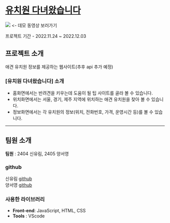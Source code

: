 # [유치원 다녀왔습니다](https://yurim3.github.io/WSM_animal/)
<img src="https://github.com/yurim3/WSM_animal/issues/1#issue-1474058771"> <- 데모 동영상 보러가기

프로젝트 기간 -  2022.11.24 ~ 2022.12.03

## 프로젝트 소개
 애견 유치원 정보를 제공하는 웹사이트(추후 api 추가 예정)

### [유치원 다녀왔습니다] 소개
- 홈화면에서는 반려견을 키우는데 도움이 될 팁 사이트를 골라 볼 수 있습니다.
- 위치화면에서는 서울, 경기, 제주 지역에 위치하는 애견 유치원을 찾아 볼 수 있습니다.
- 정보화면에서는 각 유치원의 정보(위치, 전화번호, 가격, 운영시간 등)를 볼 수 있습니다.
---
## 팀원 소개
 **팀원** : 2404 신유림, 2405 양서영

### github
신유림 [github](https://github.com/yurim3)<br/>
양서영 [github](https://github.com/ysy7)
### 사용한 라이브러리
* **Front-end**: JavaScript, HTML, CSS  
* **Tools** : VScode
 

